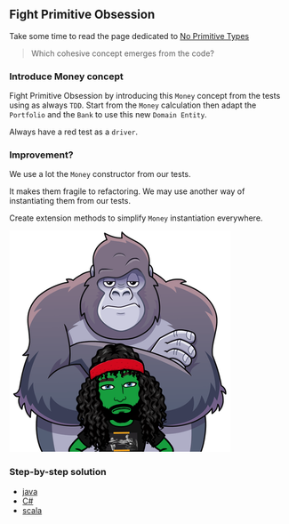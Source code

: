 ## Fight Primitive Obsession
Take some time to read the page dedicated to [No Primitive Types](https://xtrem-tdd.netlify.app/Flavours/no-primitive-types)

> Which cohesive concept emerges from the code?

### Introduce Money concept
Fight Primitive Obsession by introducing this `Money` concept from the tests using as always `TDD`.
Start from the `Money` calculation then adapt the `Portfolio` and the `Bank` to use this new `Domain Entity`.

Always have a red test as a `driver`.

### Improvement?
We use a lot the `Money` constructor from our tests.

It makes them fragile to refactoring. We may use another way of instantiating them from our tests.

Create extension methods to  simplify `Money` instantiation everywhere.

![No primitive types in your Domain](../../docs/img/no-primitives.png)

### Step-by-step solution
- [java](../../java/docs/3.no-primitive-types.md)
- [C#](../../c%23/docs/3.no-primitive-types.md)
- [scala](../../scala/docs/3.no-primitive-types.md)
